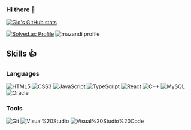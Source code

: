 ### Hi there 👋

[![Gio's GitHub stats](https://github-readme-stats.vercel.app/api?username=jgjung9&show_icons=true&theme=onedark)](https://github.com/jgjung9/github-readme-stats)

[![Solved.ac Profile](http://mazassumnida.wtf/api/v2/generate_badge?boj=jgjung9)](https://solved.ac/jgjung9)
![mazandi profile](http://mazandi.herokuapp.com/api?handle=jgjung9&theme=cold)

## Skills 👍
### Languages
![HTML5](https://img.shields.io/badge/HTML5-E34F26?style=flat&logo=HTML5&logoColor=white)
![CSS3](https://img.shields.io/badge/CSS3-1572B6?style=flat&logo=CSS3&logoColor=white)
![JavaScript](https://img.shields.io/badge/JavaScript-F7DF1E?style=flat&logo=JavaScript&logoColor=white)
![TypeScript](https://img.shields.io/badge/TypeScript-3178C6?style=flat&logo=TypeScript&logoColor=white)
![React](https://img.shields.io/badge/React-61DAFB?style=flat&logo=React&logoColor=white)
![C++](https://img.shields.io/badge/C++-00599C?style=flat&logo=C++&logoColor=white)
![MySQL](https://img.shields.io/badge/MySQL-4479A1?style=flat&logo=MySQL&logoColor=white)
![Oracle](https://img.shields.io/badge/Oracle-F80000?style=flat&logo=Oracle&logoColor=white)

### Tools
![Git](https://img.shields.io/badge/Git-F05032?style=flat&logo=Git&logoColor=white)
![Visual%20Studio](https://img.shields.io/badge/Visual%20Studio-5C2D91?style=flat&logo=Visual%20Studio&logoColor=white)
![Visual%20Studio%20Code](https://img.shields.io/badge/Visual%20Studio%20Code-007ACC?style=flat&logo=Visual%20Studio%20Code&logoColor=white)


<!--
**jgjung9/jgjung9** is a ✨ _special_ ✨ repository because its `README.md` (this file) appears on your GitHub profile.

Here are some ideas to get you started:

- 🔭 I’m currently working on ...
- 🌱 I’m currently learning ...
- 👯 I’m looking to collaborate on ...
- 🤔 I’m looking for help with ...
- 💬 Ask me about ...
- 📫 How to reach me: ...
- 😄 Pronouns: ...
- ⚡ Fun fact: ...
-->
